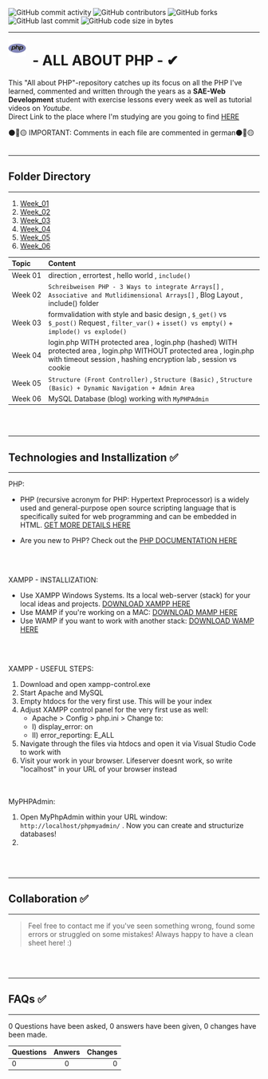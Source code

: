 ![GitHub commit activity](https://img.shields.io/github/commit-activity/m/Svendolin/All-about-PHP?style=for-the-badge) ![GitHub contributors](https://img.shields.io/github/contributors/svendolin/All-about-PHP?style=for-the-badge) ![GitHub forks](https://img.shields.io/github/forks/Svendolin/All-about-PHP?color=pink&style=for-the-badge) ![GitHub last commit](https://img.shields.io/github/last-commit/Svendolin/All-about-PHP?style=for-the-badge) ![GitHub code size in bytes](https://img.shields.io/github/languages/code-size/Svendolin/All-about-PHP?color=yellow&style=for-the-badge)


***
<img align="left" alt="JavaScript" width="35px" src="https://raw.githubusercontent.com/github/explore/ccc16358ac4530c6a69b1b80c7223cd2744dea83/topics/php/php.png" /> 

# &nbsp; - ALL ABOUT PHP - ✔

This "All about PHP"-repository catches up its focus on all the PHP I've learned, commented and written through the years as a **SAE-Web Development** student with exercise lessons every week as well as tutorial videos on _Youtube_.         
Direct Link to the place where I'm studying are you going to find [HERE](https://www.sae.edu/che/de?utm_source=PS01&gclid=Cj0KCQjw-4SLBhCVARIsACrhWLVIaD_aUt7y4brT7tqMW9o7tskgb1vjQqJFkzQwkwdN_40_Ls7MgAEaAtXxEALw_wcB)

⚫🔴🟡 IMPORTANT: Comments in each file are commented in german⚫🔴🟡
<br />
<br />


***
## Folder Directory
***
1. [Week_01](https://github.com/Svendolin/All-about-PHP/tree/master/Week_01_Error%2C%20Basics)
2. [Week_02](https://github.com/Svendolin/All-about-PHP/tree/master/Week_02_Arrays%2C%20Schreibweisen%20PHP%20(Blog)%2C%20Include)
3. [Week_03](https://github.com/Svendolin/All-about-PHP/tree/master/Week_03_CommentForm%2C%20GetPost%2C%20VarEmail)
4. [Week_04](https://github.com/Svendolin/All-about-PHP/tree/master/Week_04_Login%2C%20Cookies%2C%20Sessions)
5. [Week_05](https://github.com/Svendolin/All-about-PHP/tree/master/Week_05_Strukturaufbau)
6. [Week_06](https://github.com/Svendolin/All-about-PHP/tree/master/Week_06_MySQL_Database)


| Topic | Content  | 
|:--------------| :--------------|
| Week&nbsp;01 | direction , errortest , hello world , `include()` |
| Week&nbsp;02 | `Schreibweisen PHP - 3 Ways to integrate Arrays[]`  ,   `Associative and Mutlidimensional Arrays[]` ,  Blog Layout , include() folder |
| Week&nbsp;03 | formvalidation with style and basic design , `$_get()` vs `$_post()` Request , `filter_var()` + `isset() vs empty()` + `implode() vs explode()` |
| Week&nbsp;04 | login.php WITH protected area , login.php (hashed) WITH protected area , login.php WITHOUT protected area , login.php with timeout session , hashing encryption lab , session vs cookie |
| Week&nbsp;05 |  `Structure (Front Controller)` , `Structure (Basic)` , `Structure (Basic) + Dynamic Navigation + Admin Area` |
| Week&nbsp;06 | MySQL Database (blog) working with `MyPHPAdmin` |

<br />
<br />



***
## Technologies and Installization ✅
***
PHP:
* PHP (recursive acronym for PHP: Hypertext Preprocessor) is a widely used and general-purpose open source scripting language that is specifically suited for web programming and can be embedded in HTML.  [GET MORE DETAILS HERE](https://www.php.net/manual/de/intro-whatis.php)

* Are you new to PHP? Check out the  [PHP DOCUMENTATION HERE](https://www.php.net/docs.php)
<br />
<br />

 XAMPP - INSTALLIZATION:
* Use XAMPP Windows Systems. Its a local web-server (stack) for your local ideas and projects. [DOWNLOAD XAMPP HERE](https://www.apachefriends.org/de/index.html)
* Use MAMP if you're working on a MAC: [DOWNLOAD MAMP HERE](https://www.mamp.info/en/mac/)
* Use WAMP if you want to work with another stack: [DOWNLOAD WAMP HERE](https://www.wampserver.com/en/)
<br />
<br />

XAMPP - USEFUL STEPS:

1. Download and open xampp-control.exe
2. Start Apache and MySQL
3. Empty htdocs for the very first use. This will be your index
4. Adjust XAMPP control panel for the very first use as well:
   * Apache > Config > php.ini > Change to: 
   * I) display_error: on 
   * II) error_reporting: E_ALL
6. Navigate through the files via htdocs and open it via Visual Studio Code to work with
7. Visit your work in your browser. Lifeserver doesnt work, so write "localhost" in your URL of your browser instead

<br />
<br />
MyPHPAdmin:

1. Open MyPhpAdmin within your URL window: `http://localhost/phpmyadmin/` . Now you can create and structurize databases!
2.


<br />
<br />

***
## Collaboration ✅
***
> Feel free to contact me if you've seen something wrong, found some errors or struggled on some mistakes! Always happy to have a clean sheet here! :)


<br />
<br />

***
## FAQs ✅
***
0 Questions have been asked, 0 answers have been given, 0 changes have been made.

| Questions | Anwers | Changes |
|:--------------|:-------------:|--------------:|
| 0 | 0 | 0 |


